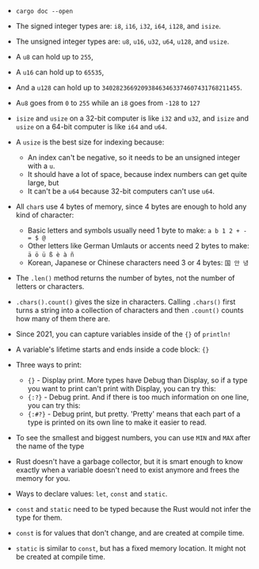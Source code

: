 - `cargo doc --open`

- The signed integer types are: `i8`, `i16`, `i32`, `i64`, `i128`, and `isize`.

- The unsigned integer types are: `u8`, `u16`, `u32`, `u64`, `u128`, and `usize`.

- A `u8` can hold up to `255`,
- A `u16` can hold up to `65535`,
- And a `u128` can hold up to `340282366920938463463374607431768211455`.
- A`u8` goes from `0` to `255` while an `i8` goes from `-128` to `127`
- `isize` and `usize` on a 32-bit computer is like `i32` and `u32`, and `isize` and `usize` on a 64-bit computer is like `i64` and `u64`.

- A `usize` is the best size for indexing because:

  - An index can't be negative, so it needs to be an unsigned integer with a `u`.
  - It should have a lot of space, because index numbers can get quite large, but
  - It can't be a `u64` because 32-bit computers can't use `u64`.

- All `char`s use 4 bytes of memory, since 4 bytes are enough to hold any kind of character:

  - Basic letters and symbols usually need 1 byte to make: `a b 1 2 + - = $ @`
  - Other letters like German Umlauts or accents need 2 bytes to make: `ä ö ü ß è à ñ`
  - Korean, Japanese or Chinese characters need 3 or 4 bytes: `国 안 녕`

- The `.len()` method returns the number of bytes, not the number of letters or characters.

- `.chars().count()` gives the size in characters. Calling `.chars()` first turns a string into a collection of characters and then `.count()` counts how many of them there are.

- Since 2021, you can capture variables inside of the `{}` of `println!`
- A variable's lifetime starts and ends inside a code block: `{}`
- Three ways to print:
  - `{}` - Display print. More types have Debug than Display, so if a type you want to print can't print with Display, you can try this:
  - `{:?}` - Debug print. And if there is too much information on one line, you can try this:
  - `{:#?}` - Debug print, but pretty. 'Pretty' means that each part of a type is printed on its own line to make it easier to read.
- To see the smallest and biggest numbers, you can use `MIN` and `MAX` after the name of the type
- Rust doesn't have a garbage collector, but it is smart enough to know exactly when a variable doesn't need to exist anymore and frees the memory for you.
- Ways to declare values: `let`, `const` and `static`.
- `const` and `static` need to be typed because the Rust would not infer the type for them.
- `const` is for values that don't change, and are created at compile time.
- `static` is similar to `const`, but has a fixed memory location. It might not be created at compile time.
